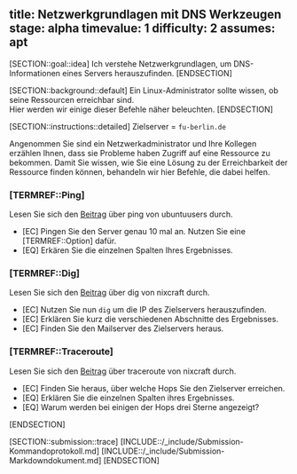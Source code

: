title: Netzwerkgrundlagen mit DNS Werkzeugen
stage: alpha
timevalue: 1
difficulty: 2
assumes: apt
---

[SECTION::goal::idea]
Ich verstehe Netzwerkgrundlagen, um DNS-Informationen eines Servers herauszufinden.
[ENDSECTION]

[SECTION::background::default]
Ein Linux-Administrator sollte wissen, ob seine Ressourcen erreichbar sind.  
Hier werden wir einige dieser Befehle näher beleuchten.
[ENDSECTION]

[SECTION::instructions::detailed]
<replacement id='dnsserver'>
Zielserver = `fu-berlin.de`
</replacement>

Angenommen Sie sind ein Netzwerkadministrator und Ihre Kollegen erzählen Ihnen, dass sie Probleme 
haben Zugriff auf eine Ressource zu bekommen. Damit Sie wissen, wie Sie eine Lösung zu der 
Erreichbarkeit der Ressource finden können, behandeln wir hier Befehle, die dabei helfen.

### [TERMREF::Ping]
Lesen Sie sich den [Beitrag](https://wiki.ubuntuusers.de/ping/) über ping von ubuntuusers durch.

- [EC] Pingen Sie den Server genau 10 mal an. Nutzen Sie eine [TERMREF::Option] dafür.
- [EQ] Erkären Sie die einzelnen Spalten Ihres Ergebnisses.

### [TERMREF::Dig]
Lesen Sie sich den [Beitrag](https://www.cyberciti.biz/faq/linux-unix-dig-command-examples-usage-syntax/) 
über dig von nixcraft durch.

- [EC] Nutzen Sie nun `dig` um die IP des Zielservers herauszufinden.
- [EC] Erklären Sie kurz die verschiedenen Abschnitte des Ergebnisses.
- [EC] Finden Sie den Mailserver des Zielservers heraus.


### [TERMREF::Traceroute]
Lesen Sie sich den [Beitrag](https://www.cyberciti.biz/faq/traceroute-tracepath-unix-linux-command/) 
über traceroute von nixcraft durch.

- [EC] Finden Sie heraus, über welche Hops Sie den Zielserver erreichen.
- [EQ] Erklären Sie die einzelnen Spalten ihres Ergebnisses.
- [EQ] Warum werden bei einigen der Hops drei Sterne angezeigt?

[ENDSECTION]

[SECTION::submission::trace]
[INCLUDE::/_include/Submission-Kommandoprotokoll.md]
[INCLUDE::/_include/Submission-Markdowndokument.md]
[ENDSECTION]
